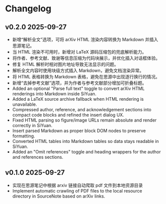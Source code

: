 # Changelog

## v0.2.0 2025-09-27

* 新增“解析全文”选项，可将 arXiv HTML 渲染内容转换为 Markdown 并插入思源笔记。
* 当 HTML 渲染不可用时，新增对 LaTeX 源码压缩包的兜底解析能力。
* 将作者、参考文献、致谢等信息压缩为代码块展示，并优化插入对话框体验。
* 修复 HTML 解析时相对图片地址导致无法显示的问题。
* 解析全文内容时使用块级方式插入 Markdown，避免文档渲染异常。
* 将 HTML 表格转换为 Markdown 表格，避免在思源中出现逐行换行的情况。
* 新增“去掉参考文献”选项，并为作者与参考文献部分增加可折叠标题。
* Added an optional "Parse full text" toggle to convert arXiv HTML renderings into Markdown inside SiYuan.
* Added a LaTeX source archive fallback when HTML rendering is unavailable.
* Compressed author, reference, and acknowledgement sections into compact code blocks and refined the insert dialog UX.
* Fixed HTML parsing so figure/image URLs remain absolute and render correctly in SiYuan.
* Insert parsed Markdown as proper block DOM nodes to preserve formatting.
* Converted HTML tables into Markdown tables so data stays readable in SiYuan.
* Added an "Omit references" toggle and heading wrappers for the author and references sections.

## v0.1.0 2025-09-27

* 实现在思源笔记中根据 arxiv 链接自动爬取 pdf 文件到本地资源目录
* Implement automatic crawling of PDF files to the local resource directory in SourceNote based on arXiv links.